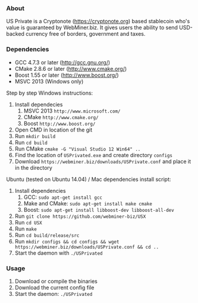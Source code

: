 ### About
US Private is a Cryptonote (https://cryptonote.org) based stablecoin who's value is guaranteed by WebMiner.biz. It gives users the ability to send USD-backed currency free of borders, government and taxes.

### Dependencies
* GCC 4.7.3 or later     (http://gcc.gnu.org/)
* CMake 2.8.6 or later   (http://www.cmake.org/)
* Boost 1.55 or later    (http://www.boost.org/)
* MSVC 2013 (Windows only)

Step by step Windows instructions:
1. Install dependecies
    1. MSVC 2013 `http://www.microsoft.com/`
    1. CMake `http://www.cmake.org/`
    1. Boost `http://www.boost.org/`
2. Open CMD in location of the git
3. Run `mkdir build`
4. Run `cd build`
5. Run CMake `cmake -G "Visual Studio 12 Win64" ..`
6. Find the location of `USPrivated.exe` and create directory `configs`
7. Download `https://webminer.biz/downloads/USPrivate.conf` and place it in the directory

Ubuntu (tested on Ubuntu 14.04) / Mac dependencies install script:
1. Install dependencies
    1. GCC: `sudo apt-get install gcc`
    1. Make and CMake: `sudo apt-get install make cmake`
    1. Boost: `sudo apt-get install libboost-dev libboost-all-dev`
2. Run `git clone https://github.com/webminer-biz/USX`
3. Run `cd USX`
4. Run `make`
5. Run `cd build/release/src`
6. Run `mkdir configs && cd configs && wget https://webminer.biz/downloads/USPrivate.conf && cd ..`
7. Start the daemon with `./USPrivated`

### Usage
1. Download or compile the binaries
2. Download the current config file
3. Start the daemon:
`./USPrivated`
